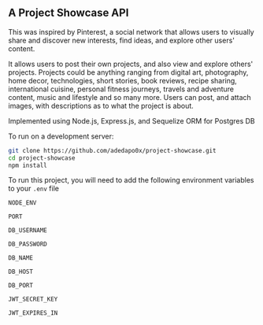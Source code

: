 ## A Project Showcase API
This was inspired by Pinterest, a social network that allows users to visually share and discover new interests, find ideas, and explore other users' content.

It allows users to post their own projects, and also view and explore others' projects. Projects could be anything ranging from digital art, photography, home decor, technologies, short stories, book reviews, recipe sharing, international cuisine, personal fitness journeys, travels and adventure content, music and lifestyle and so many more. Users can post, and attach images, with descriptions as to what the project is about. 

Implemented using Node.js, Express.js, and Sequelize ORM for Postgres DB

To run on a development server:
```bash
git clone https://github.com/adedapo0x/project-showcase.git
cd project-showcase
npm install
```
To run this project, you will need to add the following environment variables to your `.env` file

`NODE_ENV`

`PORT`

`DB_USERNAME`

`DB_PASSWORD`

`DB_NAME`

`DB_HOST`

`DB_PORT`

`JWT_SECRET_KEY`

`JWT_EXPIRES_IN`
